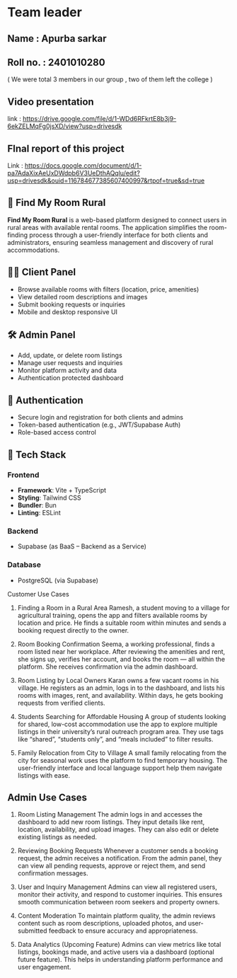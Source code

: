 # Team leader 
## Name : Apurba sarkar 
## Roll no. : 2401010280 

( We were total 3 members in our group , two of them left the college ) 


## Video presentation 
link : https://drive.google.com/file/d/1-WDd6RFkrtE8b3j9-6ekZELMqFg0jsXD/view?usp=drivesdk


## FInal report of this project 
Link : https://docs.google.com/document/d/1-pa7AdaXixAeUxDWdpb6V3UeDthAQqlu/edit?usp=drivesdk&ouid=116784677385607400997&rtpof=true&sd=true



## 🏡 Find My Room Rural

**Find My Room Rural** is a web-based platform designed to connect users in rural areas with available rental rooms. The application simplifies the room-finding process through a user-friendly interface for both clients and administrators, ensuring seamless management and discovery of rural accommodations.

## 🧑‍💼 Client Panel

- Browse available rooms with filters (location, price, amenities)
- View detailed room descriptions and images
- Submit booking requests or inquiries
- Mobile and desktop responsive UI

## 🛠️ Admin Panel

- Add, update, or delete room listings
- Manage user requests and inquiries
- Monitor platform activity and data
- Authentication protected dashboard

## 🔐 Authentication

- Secure login and registration for both clients and admins
- Token-based authentication (e.g., JWT/Supabase Auth)
- Role-based access control

## 🧰 Tech Stack

### Frontend
- **Framework**: Vite + TypeScript
- **Styling**: Tailwind CSS
- **Bundler**: Bun
- **Linting**: ESLint

### Backend
- Supabase (as BaaS – Backend as a Service)

### Database
- PostgreSQL (via Supabase)

Customer Use Cases
1. Finding a Room in a Rural Area
Ramesh, a student moving to a village for agricultural training, opens the app and filters available rooms by location and price. He finds a suitable room within minutes and sends a booking request directly to the owner.

2. Room Booking Confirmation
Seema, a working professional, finds a room listed near her workplace. After reviewing the amenities and rent, she signs up, verifies her account, and books the room — all within the platform. She receives confirmation via the admin dashboard.

3. Room Listing by Local Owners
Karan owns a few vacant rooms in his village. He registers as an admin, logs in to the dashboard, and lists his rooms with images, rent, and availability. Within days, he gets booking requests from verified clients.

4. Students Searching for Affordable Housing
A group of students looking for shared, low-cost accommodation use the app to explore multiple listings in their university’s rural outreach program area. They use tags like “shared”, “students only”, and “meals included” to filter results.

5. Family Relocation from City to Village
A small family relocating from the city for seasonal work uses the platform to find temporary housing. The user-friendly interface and local language support help them navigate listings with ease.

## Admin Use Cases
1. Room Listing Management
The admin logs in and accesses the dashboard to add new room listings. They input details like rent, location, availability, and upload images. They can also edit or delete existing listings as needed.

2. Reviewing Booking Requests
Whenever a customer sends a booking request, the admin receives a notification. From the admin panel, they can view all pending requests, approve or reject them, and send confirmation messages.

3. User and Inquiry Management
Admins can view all registered users, monitor their activity, and respond to customer inquiries. This ensures smooth communication between room seekers and property owners.

4. Content Moderation
To maintain platform quality, the admin reviews content such as room descriptions, uploaded photos, and user-submitted feedback to ensure accuracy and appropriateness.

5. Data Analytics (Upcoming Feature)
Admins can view metrics like total listings, bookings made, and active users via a dashboard (optional future feature). This helps in understanding platform performance and user engagement.




